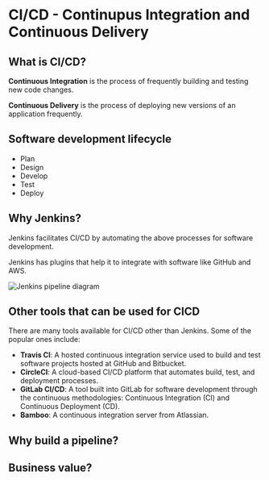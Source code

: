 # CI/CD - Continupus Integration and Continuous Delivery

## What is CI/CD?
**Continuous Integration** is the process of frequently building and testing new code changes.

**Continuous Delivery** is the process of deploying new versions of an application frequently.

## Software development lifecycle
- Plan
- Design
- Develop
- Test
- Deploy

## Why Jenkins?
Jenkins facilitates CI/CD by automating the above processes for software development.

Jenkins has plugins that help it to integrate with software like GitHub and AWS.

![Jenkins pipeline diagram](https://i.imgur.com/LayMK6i.png)


## Other tools that can be used for CICD
There are many tools available for CI/CD other than Jenkins. Some of the popular ones include:

- **Travis CI**: A hosted continuous integration service used to build and test software projects hosted at GitHub and Bitbucket.
- **CircleCI**: A cloud-based CI/CD platform that automates build, test, and deployment processes.
- **GitLab CI/CD**: A tool built into GitLab for software development through the continuous methodologies: Continuous Integration (CI) and Continuous Deployment (CD).
- **Bamboo**: A continuous integration server from Atlassian.

## Why build a pipeline?

## Business value?